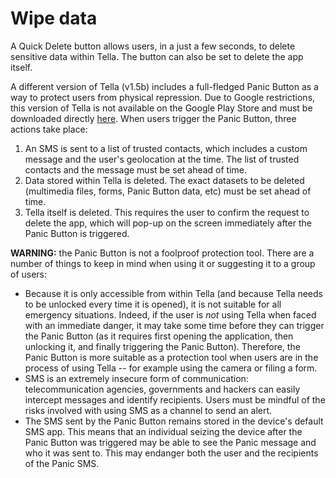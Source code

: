 # Wipe data

A Quick Delete button allows users, in a just a few seconds, to delete sensitive data within Tella. The button can also be set to delete the app itself.

A different version of Tella \(v1.5b\) includes a full-fledged Panic Button as a way to protect users from physical repression. Due to Google restrictions, this version of Tella is not available on the Google Play Store and must be downloaded directly [here](https://hzontal.org/tella). When users trigger the Panic Button, three actions take place:

1. An SMS is sent to a list of trusted contacts, which includes a custom message and the user's geolocation at the time. The list of trusted contacts and the message must be set ahead of time.
2. Data stored within Tella is deleted. The exact datasets to be deleted \(multimedia files, forms, Panic Button data, etc\) must be set ahead of time.
3. Tella itself is deleted. This requires the user to confirm the request to delete the app, which will pop-up on the screen immediately after the Panic Button is triggered.

**WARNING:** the Panic Button is not a foolproof protection tool. There are a number of things to keep in mind when using it or suggesting it to a group of users:

* Because it is only accessible from within Tella \(and because Tella needs to be unlocked every time it is opened\), it is not suitable for all emergency situations. Indeed, if the user is _not_ using Tella when faced with an immediate danger, it may take some time before they can trigger the Panic Button \(as it requires first opening the application, then unlocking it, and finally triggering the Panic Button\). Therefore, the Panic Button is more suitable as a protection tool when users are in the process of using Tella -- for example using the camera or filing a form.
* SMS is an extremely insecure form of communication: telecommunication agencies, governments and hackers can easily intercept messages and identify recipients. Users must be mindful of the risks involved with using SMS as a channel to send an alert.
* The SMS sent by the Panic Button remains stored in the device's default SMS app. This means that an individual seizing the device after the Panic Button was triggered may be able to see the Panic message and who it was sent to. This may endanger both the user and the recipients of the Panic SMS.

